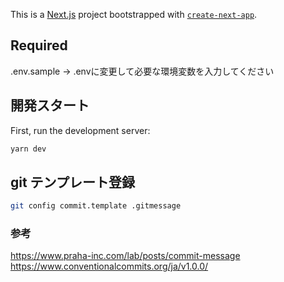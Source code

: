 This is a [Next.js](https://nextjs.org/) project bootstrapped with [`create-next-app`](https://github.com/vercel/next.js/tree/canary/packages/create-next-app).

## Required

.env.sample → .envに変更して必要な環境変数を入力してください

## 開発スタート

First, run the development server:

```bash
yarn dev
```

## git テンプレート登録

```bash
git config commit.template .gitmessage
```

### 参考

https://www.praha-inc.com/lab/posts/commit-message
https://www.conventionalcommits.org/ja/v1.0.0/

